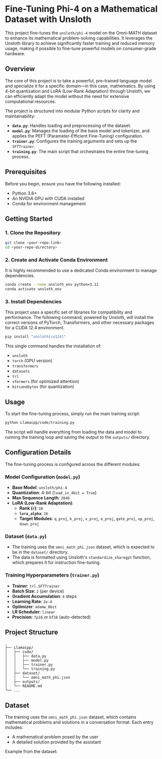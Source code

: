 # Fine-Tuning Phi-4 on a Mathematical Dataset with Unsloth

This project fine-tunes the `unsloth/phi-4` model on the Omni-MATH dataset to enhance its mathematical problem-solving capabilities. It leverages the Unsloth library to achieve significantly faster training and reduced memory usage, making it possible to fine-tune powerful models on consumer-grade hardware.

## Overview

The core of this project is to take a powerful, pre-trained language model and specialize it for a specific domain—in this case, mathematics. By using 4-bit quantization and LoRA (Low-Rank Adaptation) through Unsloth, we can efficiently adapt the model without the need for extensive computational resources.

The project is structured into modular Python scripts for clarity and maintainability:
- **`data.py`**: Handles loading and preprocessing of the dataset.
- **`model.py`**: Manages the loading of the base model and tokenizer, and applies the PEFT (Parameter-Efficient Fine-Tuning) configuration.
- **`trainer.py`**: Configures the training arguments and sets up the `SFTTrainer`.
- **`training.py`**: The main script that orchestrates the entire fine-tuning process.

## Prerequisites

Before you begin, ensure you have the following installed:
- Python 3.8+
- An NVIDIA GPU with CUDA installed
- Conda for environment management

## Getting Started

### 1. Clone the Repository
```bash
git clone <your-repo-link>
cd <your-repo-directory>
```

### 2. Create and Activate Conda Environment
It is highly recommended to use a dedicated Conda environment to manage dependencies.
```bash
conda create --name unsloth_env python=3.11
conda activate unsloth_env
```

### 3. Install Dependencies
This project uses a specific set of libraries for compatibility and performance. The following command, powered by Unsloth, will install the correct versions of PyTorch, Transformers, and other necessary packages for a CUDA 12.4 environment.
```bash
pip install "unsloth[cu124]"
```
This single command handles the installation of:
- `unsloth`
- `torch` (GPU version)
- `transformers`
- `datasets`
- `trl`
- `xformers` (for optimized attention)
- `bitsandbytes` (for quantization)

## Usage

To start the fine-tuning process, simply run the main training script:
```bash
python Llamacpp/code/training.py
```
The script will handle everything from loading the data and model to running the training loop and saving the output to the `outputs/` directory.

## Configuration Details

The fine-tuning process is configured across the different modules:

### Model Configuration (`model.py`)
- **Base Model**: `unsloth/phi-4`
- **Quantization**: 4-bit (`load_in_4bit = True`)
- **Max Sequence Length**: `2048`
- **LoRA (Low-Rank Adaptation)**:
    - **Rank (`r`)**: `16`
    - **`lora_alpha`**: `16`
    - **Target Modules**: `q_proj`, `k_proj`, `v_proj`, `o_proj`, `gate_proj`, `up_proj`, `down_proj`

### Dataset (`data.py`)
- The training uses the `omni_math_phi.json` dataset, which is expected to be in the `dataset/` directory.
- The data is formatted using Unsloth's `standardize_sharegpt` function, which prepares it for instruction fine-tuning.

### Training Hyperparameters (`trainer.py`)
- **Trainer**: `trl.SFTTrainer`
- **Batch Size**: `2` (per device)
- **Gradient Accumulation**: `4` steps
- **Learning Rate**: `2e-4`
- **Optimizer**: `adamw_8bit`
- **LR Scheduler**: `linear`
- **Precision**: `fp16` or `bf16` (auto-detected)

## Project Structure
```
.
├── Llamacpp/
│   ├── code/
│   │   ├── data.py
│   │   ├── model.py
│   │   ├── trainer.py
│   │   └── training.py
│   ├── dataset/
│   │   └── omni_math_phi.json
│   ├── outputs/
│   └── README.md
└── ...
```

## Dataset

The training uses the `omni_math_phi.json` dataset, which contains mathematical problems and solutions in a conversation format. Each entry includes:
- A mathematical problem posed by the user
- A detailed solution provided by the assistant

Example from the dataset:
